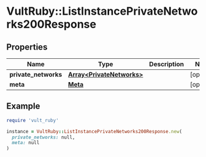 # VultRuby::ListInstancePrivateNetworks200Response

## Properties

| Name | Type | Description | Notes |
| ---- | ---- | ----------- | ----- |
| **private_networks** | [**Array&lt;PrivateNetworks&gt;**](PrivateNetworks.md) |  | [optional] |
| **meta** | [**Meta**](Meta.md) |  | [optional] |

## Example

```ruby
require 'vult_ruby'

instance = VultRuby::ListInstancePrivateNetworks200Response.new(
  private_networks: null,
  meta: null
)
```

